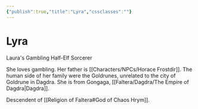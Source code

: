 ```yaml
---
{"publish":true,"title":"Lyra","cssclasses":""}
---
```




# Lyra

Laura's Gambling Half-Elf Sorcerer

She loves gambling. Her father is [[Characters/NPCs/Horace Frostdir]]. The human side of her family were the Goldrunes, unrelated to the city of Goldrune in Dagdra. She is from Gongaga, [[Faltera/Dagdra/The Empire of Dagdra\|Dagdra]].

Descendent of [[Religion of Faltera#God of Chaos Hrym]].
